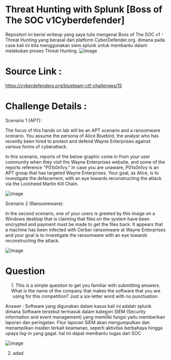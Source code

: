 # Threat Hunting with Splunk [Boss of The SOC v1Cyberdefender]
 Repositori ini berisi writeup yang saya tulis mengenai Boss of The SOC v1 - Threat Hunting yang berasal dari platform CyberDefender.org. dimana pada case kali ini kita menggunakan siem splunk untuk membantu dalam melakukan proses Threat Hunting.
 ![image](https://user-images.githubusercontent.com/43168046/185632851-8f74c509-32dc-4ac0-ab51-81109ecc1936.png)

# Source Link :
https://cyberdefenders.org/blueteam-ctf-challenges/15

# Challenge Details : 
Scenario 1 (APT):

The focus of this hands on lab will be an APT scenario and a ransomware scenario. You assume the persona of Alice Bluebird, the analyst who has recently been hired to protect and defend Wayne Enterprises against various forms of cyberattack.

In this scenario, reports of the below graphic come in from your user community when they visit the Wayne Enterprises website, and some of the reports reference "P01s0n1vy." In case you are unaware, P01s0n1vy is an APT group that has targeted Wayne Enterprises. Your goal, as Alice, is to investigate the defacement, with an eye towards reconstructing the attack via the Lockheed Martin Kill Chain.

![image](https://user-images.githubusercontent.com/43168046/185633458-5d59f271-3d4e-4667-8521-e3f9256eaa29.png)

Scenario 2 (Ransomeware):

In the second scenario, one of your users is greeted by this image on a Windows desktop that is claiming that files on the system have been encrypted and payment must be made to get the files back. It appears that a machine has been infected with Cerber ransomware at Wayne Enterprises and your goal is to investigate the ransomware with an eye towards reconstructing the attack. 

![image](https://user-images.githubusercontent.com/43168046/185633253-29b73eec-9ae8-450a-90d2-09057c4bce09.png)

# Question
<p style="text-align:center"> 1. This is a simple question to get you familiar with submitting answers. What is the name of the company that makes the software that you are using for this competition? Just a six-letter word with no punctuation.</p>
<p>Answer : Software yang digunakan dalam kasus kali ini adalah splunk. dimana Software tersebut termasuk dalam kategori SIEM (Security information and event management) yang memiliki fungsi yaitu memberikan laporan dan peringatan. Fitur laporan SIEM akan mengumpulkan dan menampilkan insiden terkait keamanan, seperti aktivitas berbahaya hingga upaya log-in yang gagal. hal ini dapat membantu tugas dari SOC</p> 

![image](https://user-images.githubusercontent.com/43168046/186939421-81e3433c-a7fd-4b7b-8d03-bb666256d90f.png)


2. adad

